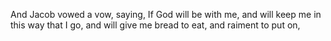 And Jacob vowed a vow, saying, If God will be with me, and will keep me in this way that I go, and will give me bread to eat, and raiment to put on,
